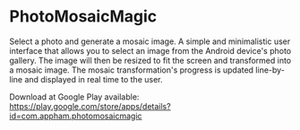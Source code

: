 # PhotoMosaicMagic
Select a photo and generate a mosaic image. 
A simple and minimalistic user interface that allows you to select an image from the Android device's photo gallery.
The image will then be resized to fit the screen and transformed into a mosaic image.
The mosaic transformation's progress is updated line-by-line and displayed in real time to the user.

Download at Google Play available: https://play.google.com/store/apps/details?id=com.appham.photomosaicmagic

